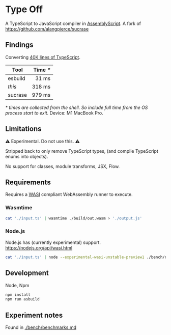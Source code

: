
# Type Off

A TypeScript to JavaScript compiler in [AssemblyScript](https://www.assemblyscript.org).
A fork of https://github.com/alangpierce/sucrase

## Findings

Converting [40K lines of TypeScript](https://raw.githubusercontent.com/microsoft/TypeScript/master/src/compiler/checker.ts).

| Tool        | Time _*_    |
| ----------- | ----------: |
| esbuild     | 31 ms       |
| _this_      | 318 ms      |
| sucrase     | 979 ms      |

_\* times are collected from the shell. So include full time from the OS process start to exit._ Device: M1 MacBook Pro.

## Limitations

⚠️ Experimental. Do not use this. ⚠️

Stripped back to only remove TypeScript types, (and compile TypeScript enums into objects).

No support for classes, module transforms, JSX, Flow.

## Requirements

Requires a [WASI](https://wasi.dev) compliant WebAssembly runner to execute.

### Wasmtime

```sh
cat './input.ts' | wasmtime ./build/out.wasm > './output.js'
```

### Node.js

Node.js has (currently experimental) support. https://nodejs.org/api/wasi.html

```sh
cat './input.ts' | node --experimental-wasi-unstable-preview1 ./bench/node-wasi.js > './output.js'
```

## Development

Node, Npm

```sh
npm install
npm run asbuild
```

## Experiment notes

Found in [./bench/benchmarks.md](./bench/benchmarks.md)
